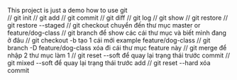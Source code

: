 This project is just a demo how to use git	
// git init
// git add
// git commit
// git diff
// git log
// git show
// git restore
// git restore --staged
// git checkout chuyển đến thư mục master or feature/dog-class
// git branch để show các cái thư mục và biết mình đang ở đâu
// git checkout -b tạo 1 cái mới example feature/dog-class
// git branch -D feature/dog-class xóa đi cái thư mục feature này
// git merge để nhập 2 thư mục làm 1
// git reset --soft để quay lại trạng thái trước commit
// git mixed --soft để quay lại trạng thái trước add
// git reset --hard xóa commit 
